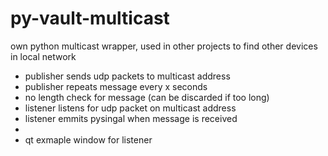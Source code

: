 # py-vault-multicast

own python multicast wrapper, used in other projects to find other devices in local network
- publisher sends udp packets to multicast address
- publisher repeats message every x seconds
- no length check for message (can be discarded if too long)
- listener listens for udp packet on multicast address
- listener emmits pysingal when message is received
- 
- qt exmaple window for listener
